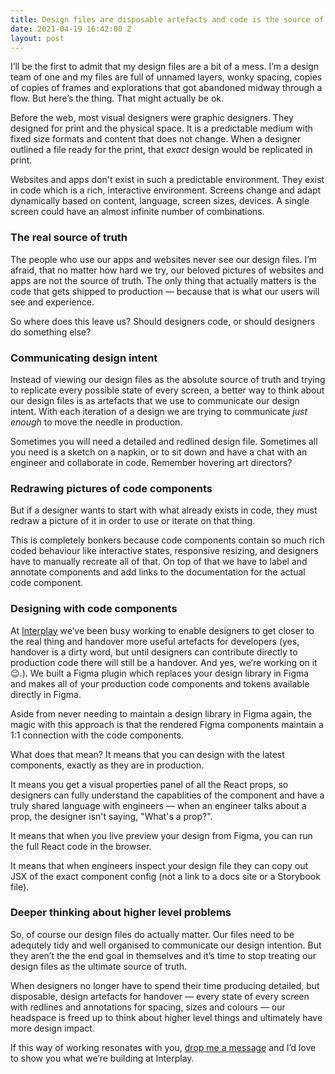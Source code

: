 ```yaml
---
title: Design files are disposable artefacts and code is the source of truth
date: 2021-04-19 16:42:00 Z
layout: post
---
```


I’ll be the first to admit that my design files are a bit of a mess. I’m a design team of one and my files are full of unnamed layers, wonky spacing, copies of copies of frames and explorations that got abandoned midway through a flow. But here’s the thing. That might actually be ok. 

Before the web, most visual designers were graphic designers. They designed for print and the physical space. It is a predictable medium with fixed size formats and content that does not change. When a designer outlined a file ready for the print, that _exact_ design would be replicated in print. 

Websites and apps don't exist in such a predictable environment. They exist in code which is a rich, interactive environment. Screens change and adapt dynamically based on content, language, screen sizes, devices. A single screen could have an almost infinite number of combinations.

### The real source of truth
The people who use our apps and websites never see our design files. I’m afraid, that no matter how hard we try, our beloved pictures of websites and apps are not the source of truth. The only thing that actually matters is the code that gets shipped to production — because that is what our users will see and experience. 

So where does this leave us? Should designers code, or should designers do something else? 

### Communicating design intent
Instead of viewing our design files as the absolute source of truth and trying to replicate every possible state of every screen, a better way to think about our design files is as artefacts that we use to communicate our design intent. With each iteration of a design we are trying to communicate *just enough* to move the needle in production. 

Sometimes you will need a detailed and redlined design file. Sometimes all you need is a sketch on a napkin, or to sit down and have a chat with an engineer and collaborate in code. Remember hovering art directors?

### Redrawing pictures of code components
But if a designer wants to start with what already exists in code, they must redraw a picture of it in order to use or iterate on that thing. 

This is completely bonkers because code components contain so much rich coded behaviour like interactive states, responsive resizing, and designers have to manually recreate all of that. On top of that we have to label and annotate components and add links to the documentation for the actual code component. 

### Designing with code components
At [Interplay](http://interplayapp.com) we’ve been busy working to enable designers to get closer to the real thing and handover more useful artefacts for developers (yes, handover is a dirty word, but until designers can contribute directly to production code there will still be a handover. And yes, we’re working on it 😉.). We built a Figma plugin which replaces your design library in Figma and makes all of your production code components and tokens available directly in Figma. 

Aside from never needing to maintain a design library in Figma again, the magic with this approach is that the rendered Figma components maintain a 1:1 connection with the code components. 

What does that mean? It means that you can design with the latest components, exactly as they are in production. 

It means you get a visual properties panel of all the React props, so designers can fully understand the capablities of the component and have a truly shared language with engineers — when an engineer talks about a prop, the designer isn't saying, "What's a prop?". 

It means that when you live preview your design from Figma, you can run the full React code in the browser. 

It means that when engineers inspect your design file they can copy out JSX of the exact component config (not a link to a docs site or a Storybook file). 

### Deeper thinking about higher level problems
So, of course our design files do actually matter. Our files need to be adequtely tidy and well organised to communicate our design intention. But they aren’t the the end goal in themselves and it’s time to stop treating our design files as the ultimate source of truth.

When designers no longer have to spend their time producing detailed, but disposable, design artefacts for handover — every state of every screen with redlines and annotations for spacing, sizes and colours — our headspace is freed up to think about higher level things and ultimately have more design impact.

If this way of working resonates with you, [drop me a message](mailto:pete@interplayapp.com) and I’d love to show you what we’re building at Interplay.
